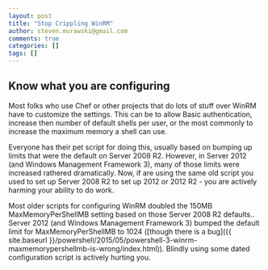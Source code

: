 ```yaml
---
layout: post
title: "Stop Crippling WinRM"
author: steven.murawski@gmail.com
comments: true
categories: []
tags: []
---
```


## Know what you are configuring

Most folks who use Chef or other projects that do lots of stuff over WinRM have to customize the settings.  This can be to allow Basic authentication, increase then number of default shells per user, or the most commonly to increase the maximum memory a shell can use.

Everyone has their pet script for doing this, usually based on bumping up limits that were the default on Server 2008 R2.  However, in Server 2012 (and Windows Management Framework 3), many of those limits were increased rathered dramatically.  Now, if are using the same old script you used to set up Server 2008 R2 to set up 2012 or 2012 R2 - you are actively harming your ability to do work.

Most older scripts for configuring WinRM doubled the 150MB MaxMemoryPerShellMB setting based on those Server 2008 R2 defaults..  Server 2012 (and Windows Management Framework 3) bumped the default limit for MaxMemoryPerShellMB to 1024 ([though there is a bug]({{ site.baseurl }}/powershell/2015/05/powershell-3-winrm-maxmemorypershellmb-is-wrong/index.html)).  Blindly using some dated configuration script is actively hurting you.
